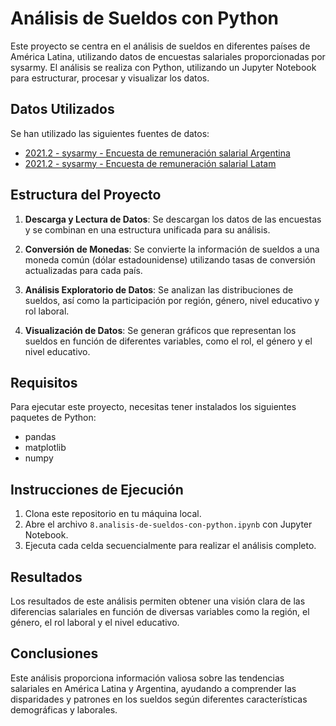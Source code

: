 # Análisis de Sueldos con Python

Este proyecto se centra en el análisis de sueldos en diferentes países de América Latina, utilizando datos de encuestas salariales proporcionadas por sysarmy. El análisis se realiza con Python, utilizando un Jupyter Notebook para estructurar, procesar y visualizar los datos.

## Datos Utilizados

Se han utilizado las siguientes fuentes de datos:

- [2021.2 - sysarmy - Encuesta de remuneración salarial Argentina](https://docs.google.com/spreadsheets/d/1-ZRznwS4TK74o90aOiCKS5SiXxUQ2buN1wxZIMHQmzQ/edit#gid=557755710)
- [2021.2 - sysarmy - Encuesta de remuneración salarial Latam](https://docs.google.com/spreadsheets/d/1BkBNt1MHVS7DeIlpgmK9l6krtSQ5t_olRhlcyxMeKy0/edit#gid=557755710)

## Estructura del Proyecto

1. **Descarga y Lectura de Datos**: Se descargan los datos de las encuestas y se combinan en una estructura unificada para su análisis.
   
2. **Conversión de Monedas**: Se convierte la información de sueldos a una moneda común (dólar estadounidense) utilizando tasas de conversión actualizadas para cada país.

3. **Análisis Exploratorio de Datos**: Se analizan las distribuciones de sueldos, así como la participación por región, género, nivel educativo y rol laboral.

4. **Visualización de Datos**: Se generan gráficos que representan los sueldos en función de diferentes variables, como el rol, el género y el nivel educativo.

## Requisitos

Para ejecutar este proyecto, necesitas tener instalados los siguientes paquetes de Python:

- pandas
- matplotlib
- numpy

## Instrucciones de Ejecución

1. Clona este repositorio en tu máquina local.
2. Abre el archivo `8.analisis-de-sueldos-con-python.ipynb` con Jupyter Notebook.
3. Ejecuta cada celda secuencialmente para realizar el análisis completo.

## Resultados

Los resultados de este análisis permiten obtener una visión clara de las diferencias salariales en función de diversas variables como la región, el género, el rol laboral y el nivel educativo. 

## Conclusiones

Este análisis proporciona información valiosa sobre las tendencias salariales en América Latina y Argentina, ayudando a comprender las disparidades y patrones en los sueldos según diferentes características demográficas y laborales.


